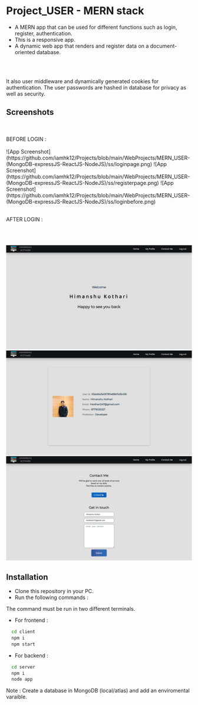 

# Project_USER - MERN stack

* A MERN app that can be used for different functions such as login, register, authentication.
* This is a responsive app.
* A dynamic web app that renders and register data on a document-oriented database.

<br/>
<br/>

It also user middleware and dynamically generated cookies for authentication.
The user passwords are hashed in database for privacy as well as security.




## Screenshots
<br/>
<br/>
BEFORE LOGIN :

<br/>
<br/>
![App Screenshot](https://github.com/iamhk12/Projects/blob/main/WebProjects/MERN_USER-(MongoDB-expressJS-ReactJS-NodeJS)/ss/loginpage.png)
![App Screenshot](https://github.com/iamhk12/Projects/blob/main/WebProjects/MERN_USER-(MongoDB-expressJS-ReactJS-NodeJS)/ss/registerpage.png)
![App Screenshot](https://github.com/iamhk12/Projects/blob/main/WebProjects/MERN_USER-(MongoDB-expressJS-ReactJS-NodeJS)/ss/loginbefore.png)

<br/>
<br/>

AFTER LOGIN :

<br/>
<br/>

![App Screenshot](https://github.com/iamhk12/Projects/blob/main/WebProjects/MERN_USER-(MongoDB-expressJS-ReactJS-NodeJS)/ss/homepage.png)
![App Screenshot](https://github.com/iamhk12/Projects/blob/main/WebProjects/MERN_USER-(MongoDB-expressJS-ReactJS-NodeJS)/ss/myprofile.png)
![App Screenshot](https://github.com/iamhk12/Projects/blob/main/WebProjects/MERN_USER-(MongoDB-expressJS-ReactJS-NodeJS)/ss/contactme.png)


## Installation

* Clone this repository in your PC.
* Run the following commands :

The command must be run in two different terminals.

* For frontend :
```bash
  cd client
  npm i
  npm start
```

* For backend :
```bash
  cd server
  npm i
  node app
```

Note :  Create a database in MongoDB (local/atlas) and add an enviromental varaible.
